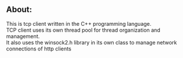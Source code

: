 
About:
-----------
This is tcp client written in the C++ programming language.  
TCP client uses its own thread pool for thread organization and management.  
It also uses the winsock2.h library in its own class to manage network connections of http clients  

